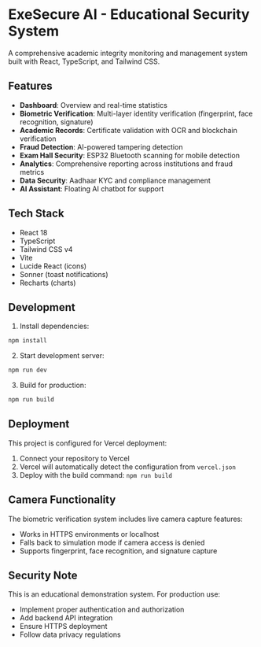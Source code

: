 # ExeSecure AI - Educational Security System

A comprehensive academic integrity monitoring and management system built with React, TypeScript, and Tailwind CSS.

## Features

- **Dashboard**: Overview and real-time statistics
- **Biometric Verification**: Multi-layer identity verification (fingerprint, face recognition, signature)
- **Academic Records**: Certificate validation with OCR and blockchain verification
- **Fraud Detection**: AI-powered tampering detection
- **Exam Hall Security**: ESP32 Bluetooth scanning for mobile detection
- **Analytics**: Comprehensive reporting across institutions and fraud metrics
- **Data Security**: Aadhaar KYC and compliance management
- **AI Assistant**: Floating AI chatbot for support

## Tech Stack

- React 18
- TypeScript
- Tailwind CSS v4
- Vite
- Lucide React (icons)
- Sonner (toast notifications)
- Recharts (charts)

## Development

1. Install dependencies:
```bash
npm install
```

2. Start development server:
```bash
npm run dev
```

3. Build for production:
```bash
npm run build
```

## Deployment

This project is configured for Vercel deployment:

1. Connect your repository to Vercel
2. Vercel will automatically detect the configuration from `vercel.json`
3. Deploy with the build command: `npm run build`

## Camera Functionality

The biometric verification system includes live camera capture features:
- Works in HTTPS environments or localhost
- Falls back to simulation mode if camera access is denied
- Supports fingerprint, face recognition, and signature capture

## Security Note

This is an educational demonstration system. For production use:
- Implement proper authentication and authorization
- Add backend API integration
- Ensure HTTPS deployment
- Follow data privacy regulations